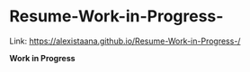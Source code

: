 # Resume-Work-in-Progress-

Link:  https://alexistaana.github.io/Resume-Work-in-Progress-/


**Work in Progress**
